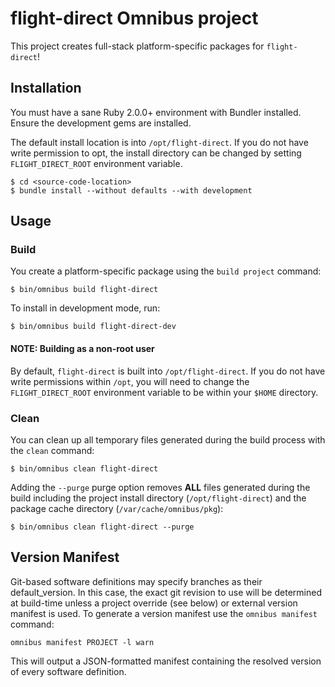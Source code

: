 flight-direct Omnibus project
=============================
This project creates full-stack platform-specific packages for
`flight-direct`!

Installation
------------
You must have a sane Ruby 2.0.0+ environment with Bundler installed. Ensure
the development gems are installed.

The default install location is into `/opt/flight-direct`. If you do not
have write permission to opt, the install directory can be changed by 
setting `FLIGHT_DIRECT_ROOT` environment variable.

```shell
$ cd <source-code-location>
$ bundle install --without defaults --with development
```

Usage
-----
### Build

You create a platform-specific package using the `build project` command:

```shell
$ bin/omnibus build flight-direct
```

To install in development mode, run:

```shell
$ bin/omnibus build flight-direct-dev
```

#### NOTE: Building as a non-root user

By default, `flight-direct` is built into `/opt/flight-direct`. If you do
not have write permissions within `/opt`, you will need to change the
`FLIGHT_DIRECT_ROOT` environment variable to be within your `$HOME`
directory.

### Clean

You can clean up all temporary files generated during the build process with
the `clean` command:

```shell
$ bin/omnibus clean flight-direct
```

Adding the `--purge` purge option removes __ALL__ files generated during the
build including the project install directory (`/opt/flight-direct`) and
the package cache directory (`/var/cache/omnibus/pkg`):

```shell
$ bin/omnibus clean flight-direct --purge
```

Version Manifest
----------------

Git-based software definitions may specify branches as their
default_version. In this case, the exact git revision to use will be
determined at build-time unless a project override (see below) or
external version manifest is used.  To generate a version manifest use
the `omnibus manifest` command:

```
omnibus manifest PROJECT -l warn
```

This will output a JSON-formatted manifest containing the resolved
version of every software definition.

